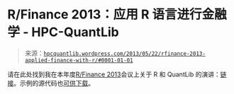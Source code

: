 <!--yml

category: 未分类

date: 2024-05-17 23:40:26

-->

# R/Finance 2013：应用 R 语言进行金融学 - HPC-QuantLib

> 来源：[`hpcquantlib.wordpress.com/2013/05/22/rfinance-2013-applied-finance-with-r/#0001-01-01`](https://hpcquantlib.wordpress.com/2013/05/22/rfinance-2013-applied-finance-with-r/#0001-01-01)

请在此处找到我在本年度[R/Finance 2013](http://rinfinance.com)会议上关于 R 和 QuantLib 的演讲：[链接](http://hpc-quantlib.de/src/rql.pdf)。示例的源代码也[可供下载](http://hpc-quantlib.de/src/rfinance2013.zip)。
